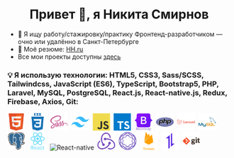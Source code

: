 ## <h1 align="center">Привет 👋, я Никита Смирнов</h1>

* 🔭 Я ищу работу/стажировку/практику Фронтенд-разработчиком — очно или удалённо в Санкт-Петербурге
* :muscle: Моё резюме: [HH.ru](https://hh.ru/resume/247d099aff0dd2410b0039ed1f7447565a6f47)
* Все мои проекты доступны [здесь](https://github.com/tiodio324?tab=repositories)

### :bulb: Я использую технологии: HTML5, CSS3, Sass/SCSS, Tailwindcss, JavaScript (ES6), TypeScript, Bootstrap5, PHP, Laravel, MySQL, PostgreSQL, React.js, React-native.js, Redux, Firebase, Axios, Git: 
<div>
	<img src="https://github.com/devicons/devicon/blob/master/icons/html5/html5-original.svg" title="HTML5" alt="HTML5" width="40" height="40"/>&nbsp;
	<img src="https://github.com/devicons/devicon/blob/master/icons/css3/css3-plain-wordmark.svg"  title="CSS3" alt="CSS3" width="40" height="40"/>&nbsp;
	<img src="https://github.com/devicons/devicon/blob/master/icons/sass/sass-original.svg" title="Sass" alt="Sass" width="40" height="40"/>&nbsp;
	<img src="https://github.com/devicons/devicon/blob/master/icons/tailwindcss/tailwindcss-original.svg" title="Tailwindcss" alt="Tailwindcss" width="40" height="40"/>&nbsp;
	<img src="https://github.com/devicons/devicon/blob/master/icons/javascript/javascript-original.svg" title="JavaScript (ES6)" alt="JavaScript" width="40" height="40"/>&nbsp;
	<img src="https://github.com/devicons/devicon/blob/master/icons/typescript/typescript-original.svg" title="TypeScript" alt="TypeScript" width="40" height="40"/>&nbsp;
 	<img src="https://github.com/devicons/devicon/blob/master/icons/bootstrap/bootstrap-original-wordmark.svg" title="Bootstrap5" alt="Bootstrap5" width="40" height="40"/>&nbsp;
	<img src="https://github.com/devicons/devicon/blob/master/icons/php/php-original.svg" title="PHP" alt="PHP" width="40" height="40"/>&nbsp;
	<img src="https://github.com/devicons/devicon/blob/master/icons/laravel/laravel-original-wordmark.svg" title="Laravel" alt="Laravel" width="40" height="40"/>&nbsp;
  	<img src="https://github.com/devicons/devicon/blob/master/icons/mysql/mysql-original-wordmark.svg" title="MySQL" alt="MySQL" width="40" height="40"/>&nbsp;
	<img src="https://github.com/devicons/devicon/blob/master/icons/postgresql/postgresql-original.svg" title="PostgreSQL" alt="PostgreSQL" width="40" height="40"/>&nbsp;
  	<img src="https://github.com/devicons/devicon/blob/master/icons/react/react-original-wordmark.svg" title="React" alt="React" width="40" height="40"/>&nbsp;
 	<img src="https://i.pinimg.com/736x/f3/f9/d9/f3f9d9501ae3b221764346be36517e78.jpg" title="React-native" alt="React-native" width="40" height="40"/>&nbsp;
  	<img src="https://github.com/devicons/devicon/blob/master/icons/redux/redux-original.svg" title="Redux" alt="Redux " width="40" height="40"/>&nbsp;
	<img src="https://github.com/devicons/devicon/blob/master/icons/reactnavigation/reactnavigation-original.svg" title="React-navigation" alt="React-navigation " width="40" height="40"/>&nbsp;
  	<img src="https://github.com/devicons/devicon/blob/master/icons/firebase/firebase-plain-wordmark.svg" title="Firebase" alt="Firebase" width="40" height="40"/>&nbsp;
	<img src="https://github.com/devicons/devicon/blob/master/icons/axios/axios-plain.svg" title="Axios" alt="Axios" width="40" height="40"/>&nbsp;
  	<img src="https://github.com/devicons/devicon/blob/master/icons/git/git-original-wordmark.svg" title="Git" alt="Git" width="40" height="40"/>
</div>
